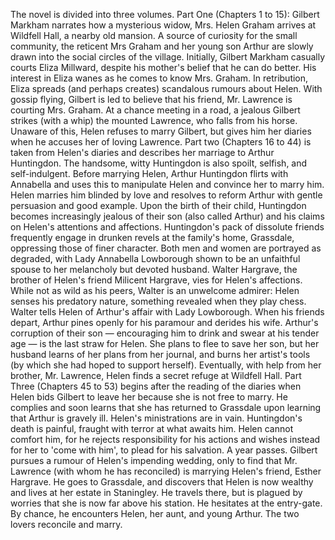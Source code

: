  The novel is divided into three volumes. Part One (Chapters 1 to 15): Gilbert Markham narrates how a mysterious widow, Mrs. Helen Graham arrives at Wildfell Hall, a nearby old mansion. A source of curiosity for the small community, the reticent Mrs Graham and her young son Arthur are slowly drawn into the social circles of the village. Initially, Gilbert Markham casually courts Eliza Millward, despite his mother's belief that he can do better. His interest in Eliza wanes as he comes to know Mrs. Graham. In retribution, Eliza spreads (and perhaps creates) scandalous rumours about Helen. With gossip flying, Gilbert is led to believe that his friend, Mr. Lawrence is courting Mrs. Graham. At a chance meeting in a road, a jealous Gilbert strikes (with a whip) the mounted Lawrence, who falls from his horse. Unaware of this, Helen refuses to marry Gilbert, but gives him her diaries when he accuses her of loving Lawrence. Part two (Chapters 16 to 44) is taken from Helen's diaries and describes her marriage to Arthur Huntingdon. The handsome, witty Huntingdon is also spoilt, selfish, and self-indulgent. Before marrying Helen, Arthur Huntingdon flirts with Annabella and uses this to manipulate Helen and convince her to marry him. Helen marries him blinded by love and resolves to reform Arthur with gentle persuasion and good example. Upon the birth of their child, Huntingdon becomes increasingly jealous of their son (also called Arthur) and his claims on Helen's attentions and affections. Huntingdon's pack of dissolute friends frequently engage in drunken revels at the family's home, Grassdale, oppressing those of finer character. Both men and women are portrayed as degraded, with Lady Annabella Lowborough shown to be an unfaithful spouse to her melancholy but devoted husband. Walter Hargrave, the brother of Helen's friend Milicent Hargrave, vies for Helen's affections. While not as wild as his peers, Walter is an unwelcome admirer: Helen senses his predatory nature, something revealed when they play chess. Walter tells Helen of Arthur's affair with Lady Lowborough. When his friends depart, Arthur pines openly for his paramour and derides his wife. Arthur's corruption of their son &mdash; encouraging him to drink and swear at his tender age &mdash; is the last straw for Helen. She plans to flee to save her son, but her husband learns of her plans from her journal, and burns her artist's tools (by which she had hoped to support herself). Eventually, with help from her brother, Mr. Lawrence, Helen finds a secret refuge at Wildfell Hall. Part Three (Chapters 45 to 53) begins after the reading of the diaries when Helen bids Gilbert to leave her because she is not free to marry. He complies and soon learns that she has returned to Grassdale upon learning that Arthur is gravely ill. Helen's ministrations are in vain. Huntingdon's death is painful, fraught with terror at what awaits him. Helen cannot comfort him, for he rejects responsibility for his actions and wishes instead for her to 'come with him', to plead for his salvation. A year passes. Gilbert pursues a rumour of Helen's impending wedding, only to find that Mr. Lawrence (with whom he has reconciled) is marrying Helen's friend, Esther Hargrave. He goes to Grassdale, and discovers that Helen is now wealthy and lives at her estate in Staningley. He travels there, but is plagued by worries that she is now far above his station. He hesitates at the entry-gate. By chance, he encounters Helen, her aunt, and young Arthur. The two lovers reconcile and marry.